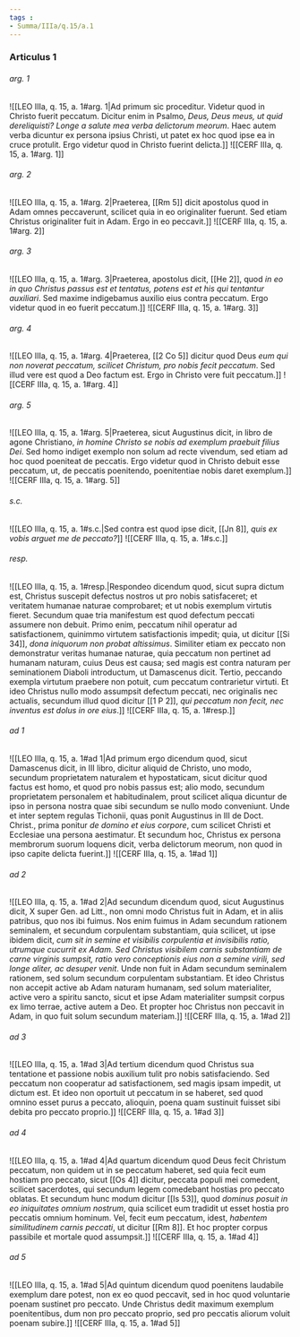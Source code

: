 ```yaml
---
tags : 
- Summa/IIIa/q.15/a.1
---
```


### Articulus 1

###### arg. 1
![[LEO IIIa, q. 15, a. 1#arg. 1|Ad primum sic proceditur. Videtur quod in Christo fuerit peccatum. Dicitur enim in Psalmo, *Deus, Deus meus, ut quid dereliquisti? Longe a salute mea verba delictorum meorum*. Haec autem verba dicuntur ex persona ipsius Christi, ut patet ex hoc quod ipse ea in cruce protulit. Ergo videtur quod in Christo fuerint delicta.]]
![[CERF IIIa, q. 15, a. 1#arg. 1]]

###### arg. 2
![[LEO IIIa, q. 15, a. 1#arg. 2|Praeterea, [[Rm 5]] dicit apostolus quod in Adam omnes peccaverunt, scilicet quia in eo originaliter fuerunt. Sed etiam Christus originaliter fuit in Adam. Ergo in eo peccavit.]]
![[CERF IIIa, q. 15, a. 1#arg. 2]]

###### arg. 3
![[LEO IIIa, q. 15, a. 1#arg. 3|Praeterea, apostolus dicit, [[He 2]], quod *in eo in quo Christus passus est et tentatus, potens est et his qui tentantur auxiliari*. Sed maxime indigebamus auxilio eius contra peccatum. Ergo videtur quod in eo fuerit peccatum.]]
![[CERF IIIa, q. 15, a. 1#arg. 3]]

###### arg. 4
![[LEO IIIa, q. 15, a. 1#arg. 4|Praeterea, [[2 Co 5]] dicitur quod Deus *eum qui non noverat peccatum, scilicet Christum, pro nobis fecit peccatum*. Sed illud vere est quod a Deo factum est. Ergo in Christo vere fuit peccatum.]]
![[CERF IIIa, q. 15, a. 1#arg. 4]]

###### arg. 5
![[LEO IIIa, q. 15, a. 1#arg. 5|Praeterea, sicut Augustinus dicit, in libro de agone Christiano, *in homine Christo se nobis ad exemplum praebuit filius Dei*. Sed homo indiget exemplo non solum ad recte vivendum, sed etiam ad hoc quod poeniteat de peccatis. Ergo videtur quod in Christo debuit esse peccatum, ut, de peccatis poenitendo, poenitentiae nobis daret exemplum.]]
![[CERF IIIa, q. 15, a. 1#arg. 5]]

###### s.c.
![[LEO IIIa, q. 15, a. 1#s.c.|Sed contra est quod ipse dicit, [[Jn 8]], *quis ex vobis arguet me de peccato?*]]
![[CERF IIIa, q. 15, a. 1#s.c.]]

###### resp.
![[LEO IIIa, q. 15, a. 1#resp.|Respondeo dicendum quod, sicut supra dictum est, Christus suscepit defectus nostros ut pro nobis satisfaceret; et veritatem humanae naturae comprobaret; et ut nobis exemplum virtutis fieret. Secundum quae tria manifestum est quod defectum peccati assumere non debuit. Primo enim, peccatum nihil operatur ad satisfactionem, quinimmo virtutem satisfactionis impedit; quia, ut dicitur [[Si 34]], *dona iniquorum non probat altissimus*. Similiter etiam ex peccato non demonstratur veritas humanae naturae, quia peccatum non pertinet ad humanam naturam, cuius Deus est causa; sed magis est contra naturam per seminationem Diaboli introductum, ut Damascenus dicit. Tertio, peccando exempla virtutum praebere non potuit, cum peccatum contrarietur virtuti. Et ideo Christus nullo modo assumpsit defectum peccati, nec originalis nec actualis, secundum illud quod dicitur [[1 P 2]], *qui peccatum non fecit, nec inventus est dolus in ore eius*.]]
![[CERF IIIa, q. 15, a. 1#resp.]]

###### ad 1
![[LEO IIIa, q. 15, a. 1#ad 1|Ad primum ergo dicendum quod, sicut Damascenus dicit, in III libro, dicitur aliquid de Christo, uno modo, secundum proprietatem naturalem et hypostaticam, sicut dicitur quod factus est homo, et quod pro nobis passus est; alio modo, secundum proprietatem personalem et habitudinalem, prout scilicet aliqua dicuntur de ipso in persona nostra quae sibi secundum se nullo modo conveniunt. Unde et inter septem regulas Tichonii, quas ponit Augustinus in III de Doct. Christ., prima ponitur *de domino et eius corpore*, cum scilicet Christi et Ecclesiae una persona aestimatur. Et secundum hoc, Christus ex persona membrorum suorum loquens dicit, verba delictorum meorum, non quod in ipso capite delicta fuerint.]]
![[CERF IIIa, q. 15, a. 1#ad 1]]

###### ad 2
![[LEO IIIa, q. 15, a. 1#ad 2|Ad secundum dicendum quod, sicut Augustinus dicit, X super Gen. ad Litt., non omni modo Christus fuit in Adam, et in aliis patribus, quo nos ibi fuimus. Nos enim fuimus in Adam secundum rationem seminalem, et secundum corpulentam substantiam, quia scilicet, ut ipse ibidem dicit, *cum sit in semine et visibilis corpulentia et invisibilis ratio, utrumque cucurrit ex Adam. Sed Christus visibilem carnis substantiam de carne virginis sumpsit, ratio vero conceptionis eius non a semine virili, sed longe aliter, ac desuper venit*. Unde non fuit in Adam secundum seminalem rationem, sed solum secundum corpulentam substantiam. Et ideo Christus non accepit active ab Adam naturam humanam, sed solum materialiter, active vero a spiritu sancto, sicut et ipse Adam materialiter sumpsit corpus ex limo terrae, active autem a Deo. Et propter hoc Christus non peccavit in Adam, in quo fuit solum secundum materiam.]]
![[CERF IIIa, q. 15, a. 1#ad 2]]

###### ad 3
![[LEO IIIa, q. 15, a. 1#ad 3|Ad tertium dicendum quod Christus sua tentatione et passione nobis auxilium tulit pro nobis satisfaciendo. Sed peccatum non cooperatur ad satisfactionem, sed magis ipsam impedit, ut dictum est. Et ideo non oportuit ut peccatum in se haberet, sed quod omnino esset purus a peccato, alioquin, poena quam sustinuit fuisset sibi debita pro peccato proprio.]]
![[CERF IIIa, q. 15, a. 1#ad 3]]

###### ad 4
![[LEO IIIa, q. 15, a. 1#ad 4|Ad quartum dicendum quod Deus fecit Christum peccatum, non quidem ut in se peccatum haberet, sed quia fecit eum hostiam pro peccato, sicut [[Os 4]] dicitur, peccata populi mei comedent, scilicet sacerdotes, qui secundum legem comedebant hostias pro peccato oblatas. Et secundum hunc modum dicitur [[Is 53]], quod *dominus posuit in eo iniquitates omnium nostrum*, quia scilicet eum tradidit ut esset hostia pro peccatis omnium hominum. Vel, fecit eum peccatum, idest, *habentem similitudinem carnis peccati*, ut dicitur [[Rm 8]]. Et hoc propter corpus passibile et mortale quod assumpsit.]]
![[CERF IIIa, q. 15, a. 1#ad 4]]

###### ad 5
![[LEO IIIa, q. 15, a. 1#ad 5|Ad quintum dicendum quod poenitens laudabile exemplum dare potest, non ex eo quod peccavit, sed in hoc quod voluntarie poenam sustinet pro peccato. Unde Christus dedit maximum exemplum poenitentibus, dum non pro peccato proprio, sed pro peccatis aliorum voluit poenam subire.]]
![[CERF IIIa, q. 15, a. 1#ad 5]]

